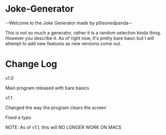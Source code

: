 Joke-Generator
==============

--Welcome to the Joke Generator made by p0isonedpanda--

This is not so much a generator, rather it is a random selection kinda thing. However you describe it.
As of right now, it's pretty bare basic but I will attempt to add new features as new versions come out.

Change Log
==============

v1.0

Main program released with bare basics

v1.1

Changed the way the program clears the screen

Fixed a typo

NOTE: As of v1.1, this will NO LONGER WORK ON MACS
